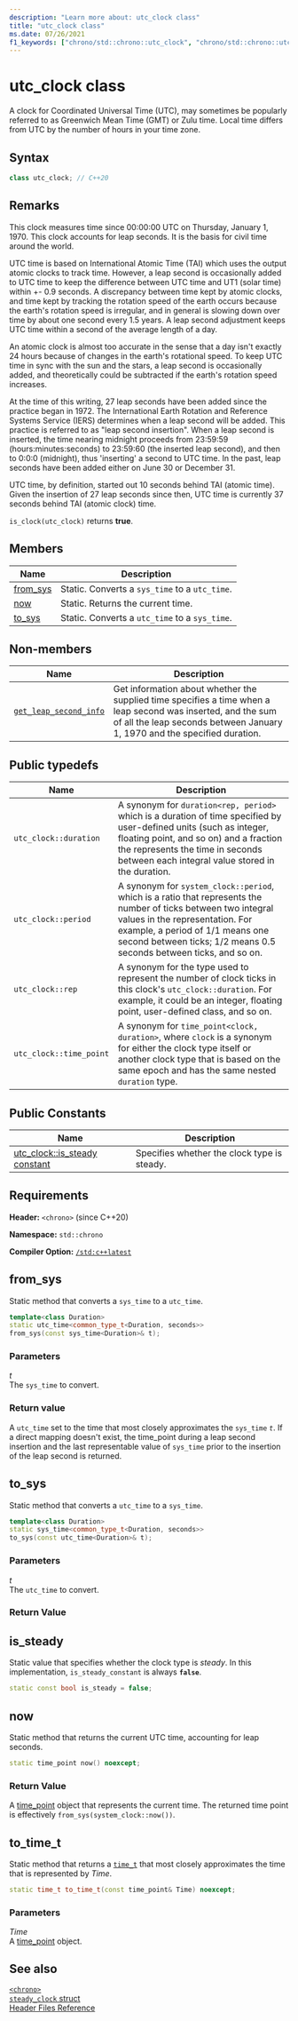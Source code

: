 ```yaml
---
description: "Learn more about: utc_clock class"
title: "utc_clock class"
ms.date: 07/26/2021
f1_keywords: ["chrono/std::chrono::utc_clock", "chrono/std::chrono::utc_clock::from_stream", "chrono/std::chrono::utc_clock::now", "chrono/std::chrono::utc_clock::to_sys", "chrono/std::chrono::utc_clock::from_sys", "chrono/std::chrono::utc_clock::is_steady Constant"]
---
```


# utc_clock class

A clock for Coordinated Universal Time (UTC), may sometimes be popularly referred to as Greenwich Mean Time (GMT) or Zulu time. Local time differs from UTC by the number of hours in your time zone.

## Syntax

```cpp
class utc_clock; // C++20
```

## Remarks

This clock measures time since 00:00:00 UTC on Thursday, January 1, 1970. This clock accounts for leap seconds. It is the basis for civil time around the world.

UTC time is based on International Atomic Time (TAI) which uses the output atomic clocks to track time. However, a leap second is occasionally added to UTC time to keep the difference between UTC time and UT1 (solar time) within +- 0.9 seconds. A discrepancy between time kept by atomic clocks, and time kept by tracking the rotation speed of the earth occurs because the earth's rotation speed is irregular, and in general is slowing down over time by about one second every 1.5 years. A leap second adjustment keeps UTC time within a second of the average length of a day.

An atomic clock is almost too accurate in the sense that a day isn't exactly 24 hours because of changes in the earth's rotational speed. To keep UTC time in sync with the sun and the stars, a leap second is occasionally added, and theoretically could be subtracted if the earth's rotation speed increases.  

At the time of this writing, 27 leap seconds have been added since the practice began in 1972. The International Earth Rotation and Reference Systems Service (IERS) determines when a leap second will be added. This practice is referred to as "leap second insertion". When a leap second is inserted, the time nearing midnight proceeds from 23:59:59 (hours:minutes:seconds) to 23:59:60 (the inserted leap second), and then to 0:0:0 (midnight), thus 'inserting' a second to UTC time. In the past, leap seconds have been added either on June 30 or December 31.

UTC time, by definition, started out 10 seconds behind TAI (atomic time). Given the insertion of 27 leap seconds since then, UTC time is currently 37 seconds behind TAI (atomic clock) time.

`is_clock(utc_clock)` returns **true**.

## Members

|Name|Description|
|----------|-----------------|
|[from_sys](#from_sys)| Static. Converts a `sys_time` to a `utc_time`.|
|[now](#now)| Static. Returns the current time.|
|[to_sys](#to_sys)| Static. Converts a `utc_time` to a `sys_time`.|

## Non-members

| Name | Description |
|--|--|
| [`get_leap_second_info`](chrono-functions.md#std-chrono-get-leap-second-info) | Get information about whether the supplied time specifies a time when a leap second was inserted, and the sum of all the leap seconds between January 1, 1970 and the specified duration. |

## Public typedefs

|Name|Description|
|----------|-----------------|
|`utc_clock::duration`|A synonym for `duration<rep, period>` which is a duration of time specified by user-defined units (such as integer, floating point, and so on) and a fraction the represents the time in seconds between each integral value stored in the duration.|
|`utc_clock::period`|A synonym for `system_clock::period`, which is a ratio that represents the number of ticks between two integral values in the representation. For example, a period of 1/1 means one second between ticks; 1/2 means 0.5 seconds between ticks, and so on. |
|`utc_clock::rep`|A synonym for the type used to represent the number of clock ticks in this clock's `utc_clock::duration`. For example, it could be an integer, floating point, user-defined class, and so on. |
|`utc_clock::time_point`|A synonym for `time_point<clock, duration>`, where `clock` is a synonym for either the clock type itself or another clock type that is based on the same epoch and has the same nested `duration` type.|

## Public Constants

|Name|Description|
|----------|-----------------|
|[utc_clock::is_steady constant](#is_steady_constant)|Specifies whether the clock type is steady.|

## Requirements

**Header:** `<chrono>` (since C++20)

**Namespace:** `std::chrono`

**Compiler Option:** [`/std:c++latest`](../build/reference/std-specify-language-standard-version.md)

## <a name="from_sys"></a> from_sys

Static method that converts a `sys_time` to a `utc_time`.

```cpp
template<class Duration>
static utc_time<common_type_t<Duration, seconds>>
from_sys(const sys_time<Duration>& t);
```

### Parameters

*t*\
The `sys_time` to convert.

### Return value

A `utc_time` set to the time that most closely approximates the `sys_time` *`t`*. If a direct mapping doesn't exist, the time_point during a leap second insertion and the last representable value of `sys_time` prior to the insertion of the leap second is returned.

## <a name="to_sys"></a> to_sys

Static method that converts a `utc_time` to a `sys_time`.

```cpp
template<class Duration>
static sys_time<common_type_t<Duration, seconds>>
to_sys(const utc_time<Duration>& t);
```

### Parameters

*t*\
The `utc_time` to convert.

### Return Value


## <a name="is_steady_constant"></a> is_steady

Static value that specifies whether the clock type is *steady*. In this implementation, `is_steady_constant` is always **`false`**.

```cpp
static const bool is_steady = false;
```

## <a name="now"></a> now

Static method that returns the current UTC time, accounting for leap seconds.

```cpp
static time_point now() noexcept;
```

### Return Value

A [time_point](../standard-library/time-point-class.md) object that represents the current time. The returned time point is effectively `from_sys(system_clock::now())`.


## <a name="to_time_t"></a> to_time_t

Static method that returns a [`time_t`](../c-runtime-library/standard-types.md) that most closely approximates the time that is represented by *Time*.

```cpp
static time_t to_time_t(const time_point& Time) noexcept;
```

### Parameters

*Time*\
A [time_point](../standard-library/time-point-class.md) object.

## See also

[`<chrono>`](../standard-library/chrono.md)\
[`steady_clock` struct](../standard-library/steady-clock-struct.md)\
[Header Files Reference](../standard-library/cpp-standard-library-header-files.md)
